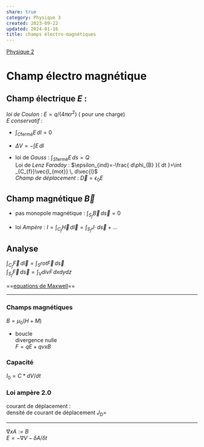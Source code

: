 ```yaml
---  
share: true  
category: Physique 3  
created: 2023-09-22  
updated: 2024-01-16  
title: champs électro-magnétiques  
---  
```

  
[Physique 2](Physique%202.md)  
# Champ électro magnétique  
## Champ électrique $E$ :  
*loi de Coulon* :  $E =q/(4\pi\epsilon r^2)$  ( pour une charge)  
$E$ *conservatif* :  
  
- $\int _{C\text{fermé}}E \, dl=0$  
  
- $\Delta V=-\int E \, dl$  
  
- loi de *Gauss* : $\int _{S\text{fermé}}E \, ds=Q$  
Loi de *Lenz Faraday* : $\epsilon_{ind}=-\frac{ d\phi_{B} }{ dt }=\int _{C_{f}}\vec{I_{mot}} \, d\vec{l}$  
*Champ de déplacement* : $\vec{D}=\epsilon_{0}E$  
## Champ magnétique $\vec{B}$  
  
- pas monopole magnétique : $\int _{S_{f}}\vec{B} \, d\vec{s}=0$  
  
- loi *Ampère* : $I=\int _{C_{f}}\vec{H} \, d\vec{l}=\int _{S_{f}}J\cdot \, d\vec{s} + \dots$  
## Analyse  
$\int _{C_{f}}\vec{F} \, d\vec{l}=\int _{S}rot\vec{F} \, d\vec{s}$  
$\int _{S_{f}}\vec{F} \, d\vec{s}=\int _{V}divF \, dxdydz$  
  
==[equations de Maxwell](equations%20de%20Maxwell.md)==  
  
---  
### Champs magnétiques  
$B=\mu_0(H+M)$  
  
- boucle  
divergence nulle  
$F = qE + qvxB$  
### Capacité  
$I_0 = C*dV/dt$  
### Loi ampère 2.0  
courant de déplacement :   
densité de courant de déplacement $J_D =$  
  
---  
$\nabla x A := B$  
$E = -\nabla V - \delta A / \delta t$  
